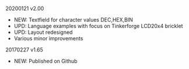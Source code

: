 20200121 v2.00
* NEW: Textfield for character values DEC,HEX,BIN
* UPD: Language examples with focus on Tinkerforge LCD20x4 bricklet
* UPD: Layout redesigned
* Various minor improvements

20170227 v1.65
* NEW: Published on Github

